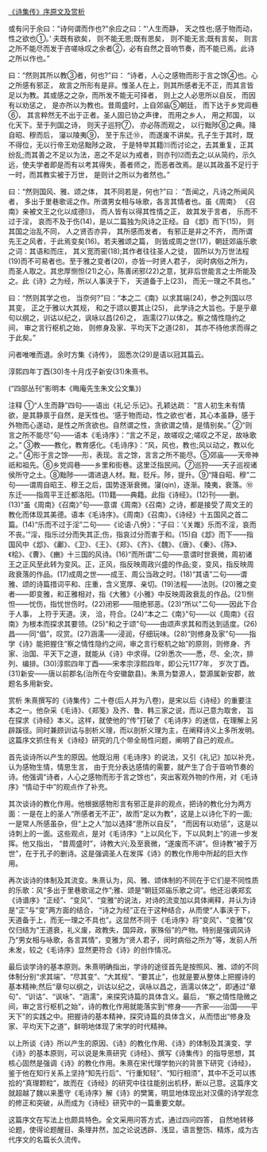 [《诗集传》序原文及赏析](https://www.vrrw.net/wx/14292.html)

或有问于余曰：“诗何谓而作也?”余应之曰：“‘人生而静， 天之性也;感于物而动， 性之欲也①。’ 夫既有欲矣， 则不能无思;既有思矣， 则不能无言;既有言矣， 则言之所不能尽而发于咨嗟咏叹之余者②，必有自然之音响节奏，而不能已焉。此诗之所以作也。”

曰：“然则其所以教③者，何也?”曰： “诗者，人心之感物而形于言之馀④也。心之所感有邪正， 故言之所形有是非。惟圣人在上，则其所感者无不正，而其言皆足以为教。其或感之之杂，而所发不能无可择者， 则上之人必思所以自反， 而因有以劝惩之， 是亦所以为教也。昔周盛时，上自郊庙⑤朝廷， 而下达于乡党闾巷⑥， 其言粹然无不出于正者。圣人固已协之声律， 而用之乡人， 用之邦国， 以化天下。至于列国之诗， 则天子巡狩⑦， 亦必陈而观之， 以行黜陟⑧之典。降自昭、穆而后， 寖以陵夷⑨， 至于东迁⑩， 而遂废不讲矣。孔子生于其时，既不得位，无以行帝王劝惩黜陟之政， 于是特举其籍⑾而讨论之，去其重复，正其纷乱;而其善之不足以为法，恶之不足以为戒者，则亦刊⑿而去之;以从简约，示久远，使夫学者即是而有以考其得失，善者师之，而恶者改焉。是以其政虽不足行于一时，而其教实被于万世， 是则计之所以为者然也。”

曰：“然则国风、雅、颂之体， 其不同若是，何也?”曰： “吾闻之，凡诗之所闻风者， 多出于里巷歌谣之作。所谓男女相与咏歌，各言其情者也。虽《周南》 《召南》亲被文王之化以成德⒀， 而人皆有以得其性情之正， 故其发于言者， 乐而不过于淫， 哀而不及于伤(14)，是以二篇独为风诗之正经。自 《邶》而下(15)， 则其国之治乱不同， 人之贤否亦异， 其所感而发者， 有邪正是非之不齐， 而所谓先王之风者，于此焉变矣(16)。若夫雅颂之篇， 则皆成周之世(17)，朝廷郊庙乐歌之词：其语和而庄， 其义宽而密(18);其作者往往圣人之徒， 固所以为万世法程(19)而不可易者也。至于雅之变者(20)，亦皆一时贤人君子， 闵时病俗之所为， 而圣人取之。其忠厚恻怛(21)之心，陈善闭邪(22)之意，犹非后世能言之士所能及之。此《诗》之为经，所以人事浃于下， 天道备于上(23)， 而无一理之不具也。”

曰：“然则其学之也， 当奈何?”曰：“本之二《南》以求其端(24)，参之列国以尽其变， 正之于雅以大其规， 和之于颂以要其止(25)， 此学诗之大旨也。于是乎章句以纲之，训诂以纪之，讽咏以昌(26)之， 涵濡(27)以体之。察之情性隐约之间， 审之言行枢机之始， 则修身及家、平均天下之道(28)， 其亦不待他求而得之于此矣。”

问者唯唯而退。余时方集《诗传》， 固悉次(29)是语以冠其篇云。

淳熙四年丁酉(30)冬十月戊子新安(31)朱熹书。

(“四部丛刊”影明本《晦庵先生朱文公文集》)



注释 ①“人生而静”四句——语出《礼记·乐记》。孔颖达疏： “言人初生未有情欲，是其静禀于自然，是天性也。‘感于物而动，性之欲也’者，其心本虽静，感于外物而心遂动，是性之所贪欲也。自然谓之性，贪欲谓之情，是情别矣。” ②“则言之所不能尽”句——语本《毛诗序》：“言之不足，故嗟叹之;嗟叹之不足，故咏歌之。” ③教——教化，教育感化。《毛诗序》：“风，风也，教也;风以动之，教以化之。” ④形于言之馀——形，表现。言之馀，言言之所不能尽。⑤郊庙——天帝神祇和祖先。⑥乡党闾巷——乡里和街巷。这里泛指民间。⑦巡狩——天子巡视诸侯所守之土。⑧黜陟——谓进退人材。黜，贬斥。陟，提升。⑨“降自昭、穆”二句——谓周自昭王、穆王之后，国势逐渐衰微。寖(qin)，逐渐。陵夷，衰落。⑩东迁——指周平王迁都洛阳。(11)籍——典籍。此指《诗经》。(12)刊——删。(13)“虽《周南》《召南》”句——意谓《周南》《召南》之诗，都是接受了周文王的教化而体现其美德。语本《毛诗序》。《周南》《召南》，《诗经》十五国风之首二篇。(14)“乐而不过于淫”二句——《论语·八佾》：“子曰：‘《关雎》乐而不淫，哀而不丧。’”淫，指乐过分而失其正;伤，指哀过分而害于和。(15)自《邶》而下——指国风中《邶》、《鄘》、《卫》、《王》、《郑》、《齐》、《魏》、《唐》、《秦》、《陈》、《桧》、《曹》、《豳》十三国的风诗。(16)“而所谓”二句——意谓时世衰微，周初诸王之正风至此转为变风。正，正风，指反映周政兴盛的作品;变，变风，指反映周政衰落的作品。(17)成周之世——成王、周公当政之时。(18)“其语”二句——谓雅、颂的诗篇措词平和、庄重，含义宽厚、亲切。(19)法程——法则。(20)雅之变者——即变雅，和正雅相对，指《大雅》《小雅》中反映周政衰乱的作品。(21)恻怛——忧伤，指忧世伤时。(22)闭邪——阻绝邪恶。(23)“所以”二句——因此下合于人事， 上符于天道。浃， 洽，符合。(24)“本之二《南》”句——以《周南》《召南》为根本而探求其要领。(25)“和之于颂”句——由颂声求其和而达到适度。(26)昌——同“倡”，叹赏。(27)涵濡——浸润，仔细玩味。(28)“则修身及家”句——指学《诗》能把握住“察之情性隐约之间，审之言行枢机之始”的原则，则修身、齐家、治国、平天下之道，就能从《诗》中求得。(29)悉次——悉，尽、全;次，排列、编排。(30)淳熙四年丁酉——宋孝宗淳熙四年，即公元1177年， 岁次丁酉。(31)新安——唐以前郡名(治所在今安徽歙县)。朱熹为婺源人，婺源属新安郡，故题名多用新安。

赏析 朱熹撰写的《诗集传》二十卷(后人并为八卷)，是宋以后《诗经》的重要注本之一。他杂采《毛诗》、《郑笺》及齐、鲁、韩三家之说，而以己意为取舍， 旨在探求《诗经》本义。这样，就使他的“传”打破了《毛诗序》的迷信，在理解上另辟蹊径。同时兼顾训诂与剖析义理，而以剖析义理为主，在阐释诗义上多所发明。这篇序文抓住有关《诗经》研究的几个带全局性问题，阐明了自己的观点。

首先谈诗所以产生的原因。他既沿用《毛诗序》的说法，又引《礼记》加以补充，认为感物生情，情思生言， 由于充分表达感情的需要，就产生了合于音响节奏的诗。他强调“诗者，人心之感物而形于言之馀也”，突出客观外物的作用，对《毛诗序》“情动于中”的观点作了补充。

其次谈诗的教化作用。他根据感物形言有邪正是非的观点，把诗的教化分为两方面：一是在上的圣人“所感者无不正”，故而“足以为教”，这是上以诗化下的一面;一是常人所感虽杂，但“上之人”加以选择“思所以自反”， “而因有以劝惩”，这是以诗刺上的一面。这些观点，是对《毛诗序》“上以风化下，下以风刺上”的进一步发挥。他又指出， “昔周盛时”，诗教大兴;及至衰微，“遂废而不讲”。但诗教“被于万世”，在于孔子的删诗。这是强调圣人在发挥《诗》的教化作用中所起的巨大作用。

再次谈诗的体制及其流变。朱熹认为，风、雅、颂体制的不同在于它们是不同性质的乐歌：风“多出于里巷歌谣之作”;雅、颂是“朝廷郊庙乐歌之词”。他还沿袭郑玄《诗谱序》“正经”、“变风”、“变雅”的说法，对诗的流变加以具体阐释，并认为诗是“正”与“变”两方面的结合， “诗之为经”正在于这种结合，从而使“人事浃于下，天道备于上，而无一理之不具也”。这显然不同于《毛诗序》将“变风”、“变雅”仅仅归结为“王道衰，礼义废，政教失，国异政，家殊俗”的产物。特别是强调风诗乃“男女相与咏歌，各言其情”，变雅为“贤人君子，闵时病俗之所为”等，发前人所未发，较之《毛诗序》显然更符合《诗》的创作情况。

最后谈学诗的基本原则。朱熹明确指出，学诗的途径首先是按照风、雅、颂的不同体制分别“求其端”、“尽其变”、“大其规”、“要其止”，也就是要从整体上把握诗的基本精神;然后“章句以纲之，训诂以纪之，讽咏以昌之，涵濡以体之”，即通过“章句”、“训诂”、“讽咏”、“涵濡”，来探究诗篇的具体含义。最后， “察之情性隐微之间，审之言行枢机之始”，诗的教化作用就能落实到“修身——齐家——治国——平天下”的实践之中。把握诗的基本精神，探究诗篇的具体含义，从而悟出“修身及家、平均天下之道”，鲜明地体现了宋学的时代精神。

以上所谈《诗》所以产生的原因、《诗》的教化作用、《诗》的体制及其演变、学《诗》的基本原则，可以说是朱熹研究《诗经》、撰写《诗集传》的指导思想，其核心固然是强调《诗》的教化作用。朱熹在宋代理学勃兴的背景下研究《诗经》，鉴于他在知行关系上坚持“知先行后”、“行重知轻”、“知行相须”，其中不乏可以拣拾的“真理颗粒”，故而在《诗经》的研究中往往能别出机杼，断以己意。这篇序文就超越了魏以来墨守《毛诗序》解《诗》的樊篱，明显地体现出对汉儒的诗学观念的修正和突破，从而成为《诗经》研究中的一篇重要文献。

这篇序文在写法上也颇具特色。全文采用问答方式，通过四问四答， 自然地转移论题，使得论题醒目、条理井然，加之论说透辟、浅显，语言整饬、精炼，成为古代序文的名篇长久流传。

